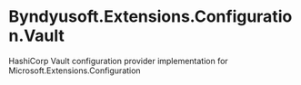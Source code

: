 # Byndyusoft.Extensions.Configuration.Vault
HashiCorp Vault configuration provider implementation for Microsoft.Extensions.Configuration
